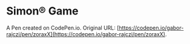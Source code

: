 # Simon® Game

A Pen created on CodePen.io. Original URL: [https://codepen.io/gabor-rajczi/pen/zoraxX](https://codepen.io/gabor-rajczi/pen/zoraxX).


